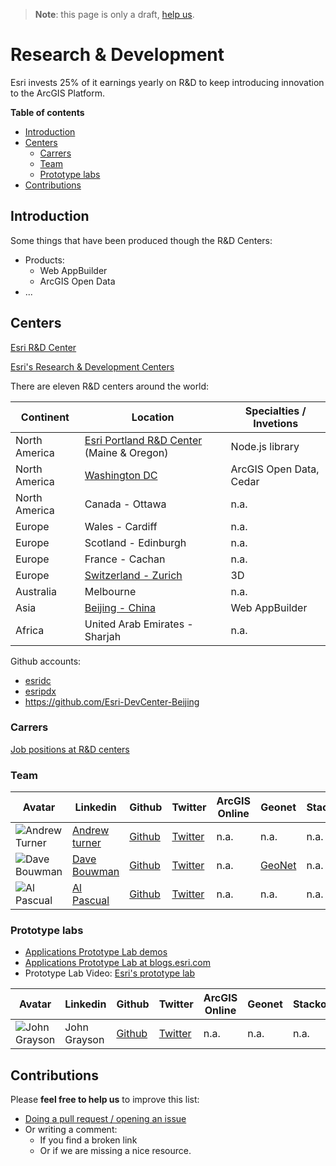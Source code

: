 > **Note**: this page is only a draft, [help us](#contributions).

# Research & Development
Esri invests 25% of it earnings yearly on R&D to keep introducing innovation to the ArcGIS Platform.

<!-- START doctoc generated TOC please keep comment here to allow auto update -->
<!-- DON'T EDIT THIS SECTION, INSTEAD RE-RUN doctoc TO UPDATE -->
**Table of contents**

- [Introduction](#introduction)
- [Centers](#centers)
  - [Carrers](#carrers)
  - [Team](#team)
  - [Prototype labs](#prototype-labs)
- [Contributions](#contributions)

<!-- END doctoc generated TOC please keep comment here to allow auto update -->

## Introduction
Some things that have been produced though the R&D Centers:

* Products:
  * Web AppBuilder
  * ArcGIS Open Data
* ...

## Centers

[Esri R&D Center](https://www.youtube.com/channel/UCCLioxZosWvNggiM67UIeFQ)

[Esri's Research & Development Centers](https://www.youtube.com/watch?v=_tMpRJJXMIQ)

There are eleven R&D centers around the world:

|Continent|Location|Specialties / Invetions
|---|---|---|
|North America|[Esri Portland R&D Center](http://pdx.esri.com/) (Maine & Oregon)|Node.js library|
|North America|[Washington DC](http://dc.esri.com/)|ArcGIS Open Data, Cedar
|North America|Canada - Ottawa|n.a.|
|Europe|Wales - Cardiff|n.a.|
|Europe|Scotland - Edinburgh|n.a.|
|Europe|France - Cachan|n.a.|
|Europe|[Switzerland - Zurich](https://www.google.es/search?q=esri+research+and+development+zurich)|3D
|Australia|Melbourne|n.a.|
|Asia|[Beijing - China](http://www.esri.com/landing-pages/careers/devcenter)|Web AppBuilder|
|Africa|United Arab Emirates - Sharjah| n.a.|

Github accounts:
* [esridc](https://github.com/esridc)
* [esripdx](https://github.com/esripdx)
* https://github.com/Esri-DevCenter-Beijing

### Carrers
[Job positions at R&D centers](http://pdx.esri.com/careers/#jobs)

### Team
|Avatar|Linkedin|Github|Twitter|ArcGIS Online|Geonet|Stackoverflow|
|---|---|---|---|---|---|---|
|![Andrew Turner](https://avatars2.githubusercontent.com/u/1218?v=3&s=50)|[Andrew turner](https://www.linkedin.com/in/ajturner/)|[Github](https://github.com/ajturner)|[Twitter](https://twitter.com/ajturner)|n.a.|n.a.|n.a.
|![Dave Bouwman](https://avatars2.githubusercontent.com/u/119129?v=3&s=50)|[Dave Bouwman](https://www.linkedin.com/in/davebouwman)|[Github](https://github.com/dbouwman)|[Twitter](https://twitter.com/dbouwman)|n.a.|[GeoNet](https://geonet.esri.com/people/dbouwman)|n.a.|
|![Al Pascual](https://avatars3.githubusercontent.com/u/467682?v=3&s=50)|[Al Pascual](https://www.linkedin.com/in/alpascual/)|[Github](https://github.com/alpascual)|[Twitter](https://twitter.com/alpascual)|n.a.|n.a.|n.a.|



### Prototype labs

* [Applications Prototype Lab demos](https://maps.esri.com/demo/)
* [Applications Prototype Lab at blogs.esri.com](https://blogs.esri.com/esri/apl/)
* Prototype Lab Video: [Esri's prototype lab](https://www.youtube.com/watch?v=zeNTqlTXkQg)

|Avatar|Linkedin|Github|Twitter|ArcGIS Online|Geonet|Stackoverflow|
|---|---|---|---|---|---|---|
|![John Grayson](https://avatars2.githubusercontent.com/u/5324720?v=3&s=50)|John Grayson|[Github](https://github.com/jgrayson-apl)|[Twitter](https://twitter.com/johndgrayson9)|n.a.|n.a.|n.a.|

## Contributions
Please **feel free to help us** to improve this list:

* [Doing a pull request / opening an issue](https://github.com/hhkaos/awesome-arcgis#contributions)
* Or writing a comment:
  * If you find a broken link
  * Or if we are missing a nice resource.
